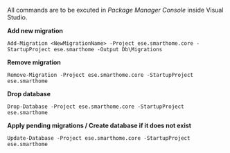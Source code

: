 All commands are to be excuted in *Package Manager Console* inside Visual Studio.

**Add new migration**

    Add-Migration <NewMigrationName> -Project ese.smarthome.core -StartupProject ese.smarthome -Output Db\Migrations

**Remove migration**

    Remove-Migration -Project ese.smarthome.core -StartupProject ese.smarthome

**Drop database**

    Drop-Database -Project ese.smarthome.core -StartupProject ese.smarthome

**Apply pending migrations / Create database if it does not exist**

    Update-Database -Project ese.smarthome.core -StartupProject ese.smarthome
